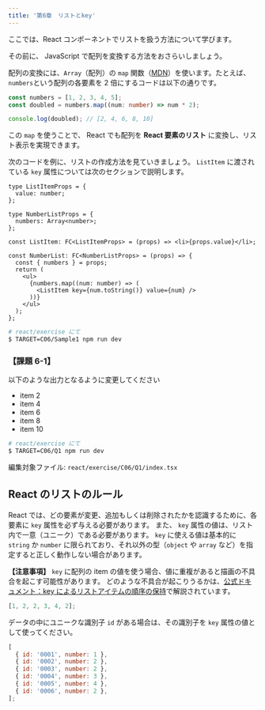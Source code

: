 ```yaml
---
title: '第6章　リストとkey'
---
```


ここでは、React コンポーネントでリストを扱う方法について学びます。

その前に、 JavaScript で配列を変換する方法をおさらいしましょう。

配列の変換には、`Array`（配列）の `map` 関数（[MDN](https://developer.mozilla.org/ja/docs/Web/JavaScript/Reference/Global_Objects/Array/map)）を使います。たとえば、`numbers`という配列の各要素を 2 倍にするコードは以下の通りです。

```typescript
const numbers = [1, 2, 3, 4, 5];
const doubled = numbers.map((num: number) => num * 2);

console.log(doubled); // [2, 4, 6, 8, 10]
```

この `map` を使うことで、 React でも配列を **React 要素のリスト** に変換し、リスト表示を実現できます。

次のコードを例に、リストの作成方法を見ていきましょう。
`ListItem` に渡されている `key` 属性については次のセクションで説明します。

```tsx
type ListItemProps = {
  value: number;
};

type NumberListProps = {
  numbers: Array<number>;
};

const ListItem: FC<ListItemProps> = (props) => <li>{props.value}</li>;

const NumberList: FC<NumberListProps> = (props) => {
  const { numbers } = props;
  return (
    <ul>
      {numbers.map((num: number) => (
        <ListItem key={num.toString()} value={num} />
      ))}
    </ul>
  );
};
```

```bash
# react/exercise にて
$ TARGET=C06/Sample1 npm run dev
```

### 【課題 6-1】

以下のような出力となるように変更してください

- item 2
- item 4
- item 6
- item 8
- item 10

```bash
# react/exercise にて
$ TARGET=C06/Q1 npm run dev
```

編集対象ファイル: `react/exercise/C06/Q1/index.tsx`

## React のリストのルール

React では、どの要素が変更、追加もしくは削除されたかを認識するために、各要素に `key` 属性を必ず与える必要があります。
また、 `key` 属性の値は、リスト内で一意（ユニーク）である必要があります。
`key` に使える値は基本的に `string` か `number` に限られており、それ以外の型（`object` や `array` など）を指定すると正しく動作しない場合があります。

**【注意事項】**  `key` に配列の item の値を使う場合、値に重複があると描画の不具合を起こす可能性があります。
どのような不具合が起こりうるかは、[公式ドキュメント：key によるリストアイテムの順序の保持](https://ja.react.dev/learn/rendering-lists#keeping-list-items-in-order-with-key)で解説されています。

```javascript
[1, 2, 2, 3, 4, 2];
```

データの中にユニークな識別子 `id` がある場合は、その識別子を `key` 属性の値として使ってください。

```javascript
[
  { id: '0001', number: 1 },
  { id: '0002', number: 2 },
  { id: '0003', number: 2 },
  { id: '0004', number: 3 },
  { id: '0005', number: 4 },
  { id: '0006', number: 2 },
];
```
